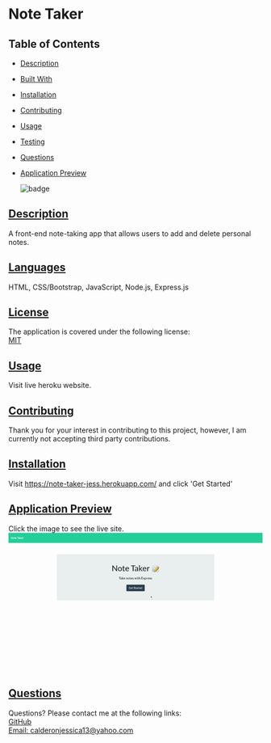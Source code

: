 
# Note Taker
## Table of Contents
* [Description](#description)
* [Built With](#languages)
* [Installation](#installation)
* [Contributing](#contributing)
* [Usage](#usage)
* [Testing](#tests)
* [Questions](#questions)
* [Application Preview](#application-preview)

    ![badge](https://img.shields.io/badge/license-MIT-blue)
       

## [Description](#table-of-contents)
A front-end note-taking app that allows users to add and delete personal notes.

## [Languages](#table-of-contents)
HTML, CSS/Bootstrap, JavaScript, Node.js, Express.js


## [License](#table-of-contents)
The application is covered under the following license: <br>
    [MIT](https://choosealicense.com/licenses/MIT)
      
      

## [Usage](#table-of-contents)
Visit live heroku website.

## [Contributing](#table-of-contents)

Thank you for your interest in contributing to this project, however, I am currently not accepting third party contributions.
      

## [Installation](#table-of-contents)
Visit https://note-taker-jess.herokuapp.com/ and click 'Get Started'

## [Application Preview](#table-of-contents)
Click the image to see the live site.
<a href="https://note-taker-jess.herokuapp.com/" alt="live site preview"><img src='./public/assets/images/note-taker.gif'></a>
## [Questions](#table-of-contents)
Questions? Please contact me at the following links: <br>
[GitHub](https://github.com/jessica-calderon) <br>
[Email: calderonjessica13@yahoo.com](mailto:calderonjessica13@yahoo.com)
